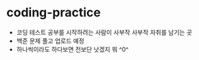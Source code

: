 # coding-practice

- 코딩 테스트 공부를 시작하려는 사람이 사부작 사부작 자취를 남기는 곳
- 백준 문제 풀고 업로드 예정
- 하나씩이라도 하다보면 전보단 낫겠지 뭐 ^0^
